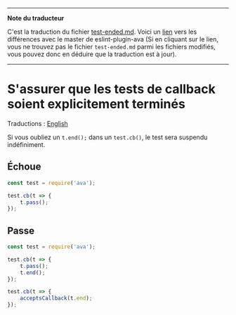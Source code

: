 ___
**Note du traducteur**

C'est la traduction du fichier [test-ended.md](https://github.com/avajs/eslint-plugin-ava/blob/master/docs/rules/test-ended.md). Voici un [lien](https://github.com/avajs/eslint-plugin-ava/compare/7542453058c30ebbc79c7bfeb689492fce226d8f...main#diff-1a18b5ae66bcbafffe3be0ff7f18fa26) vers les différences avec le master de eslint-plugin-ava (Si en cliquant sur le lien, vous ne trouvez pas le fichier `test-ended.md` parmi les fichiers modifiés, vous pouvez donc en déduire que la traduction est à jour).
___
# S'assurer que les tests de callback soient explicitement terminés

Traductions : [English](https://github.com/avajs/eslint-plugin-ava/blob/master/docs/rules/test-ended.md)

Si vous oubliez un `t.end();` dans un `test.cb()`, le test sera suspendu indéfiniment.


## Échoue

```js
const test = require('ava');

test.cb(t => {
	t.pass();
});
```


## Passe

```js
const test = require('ava');

test.cb(t => {
	t.pass();
	t.end();
});

test.cb(t => {
	acceptsCallback(t.end);
});
```
